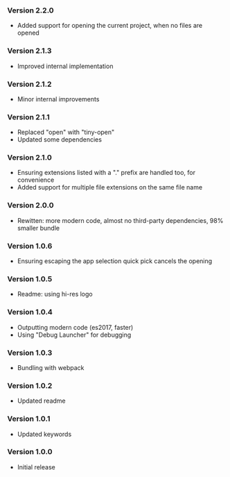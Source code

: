 ### Version 2.2.0
- Added support for opening the current project, when no files are opened

### Version 2.1.3
- Improved internal implementation

### Version 2.1.2
- Minor internal improvements

### Version 2.1.1
- Replaced "open" with "tiny-open"
- Updated some dependencies

### Version 2.1.0
- Ensuring extensions listed with a "." prefix are handled too, for convenience
- Added support for multiple file extensions on the same file name

### Version 2.0.0
- Rewitten: more modern code, almost no third-party dependencies, 98% smaller bundle

### Version 1.0.6
- Ensuring escaping the app selection quick pick cancels the opening

### Version 1.0.5
- Readme: using hi-res logo

### Version 1.0.4
- Outputting modern code (es2017, faster)
- Using "Debug Launcher" for debugging

### Version 1.0.3
- Bundling with webpack

### Version 1.0.2
- Updated readme

### Version 1.0.1
- Updated keywords

### Version 1.0.0
- Initial release
